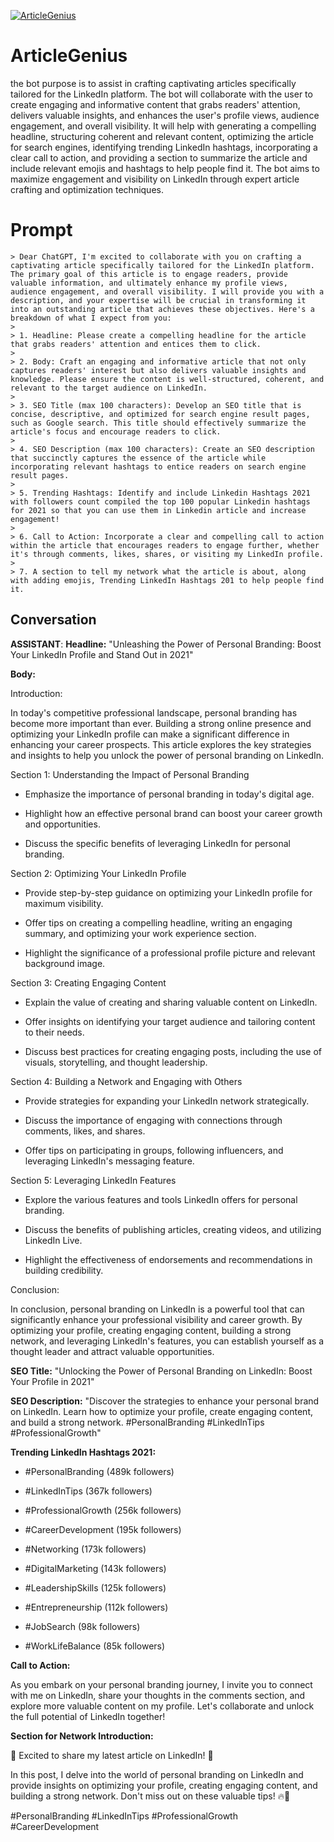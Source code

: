 
[![ArticleGenius](https://flow-user-images.s3.us-west-1.amazonaws.com/prompt/Wcchu1BjhKSVXgwOjniAZ/1689698479154)]()
# ArticleGenius 
the bot purpose is to assist in crafting captivating articles specifically tailored for the LinkedIn platform. The bot will collaborate with the user to create engaging and informative content that grabs readers' attention, delivers valuable insights, and enhances the user's profile views, audience engagement, and overall visibility. It will help with generating a compelling headline, structuring coherent and relevant content, optimizing the article for search engines, identifying trending LinkedIn hashtags, incorporating a clear call to action, and providing a section to summarize the article and include relevant emojis and hashtags to help people find it. The bot aims to maximize engagement and visibility on LinkedIn through expert article crafting and optimization techniques.

# Prompt

```
> Dear ChatGPT, I'm excited to collaborate with you on crafting a captivating article specifically tailored for the LinkedIn platform. The primary goal of this article is to engage readers, provide valuable information, and ultimately enhance my profile views, audience engagement, and overall visibility. I will provide you with a description, and your expertise will be crucial in transforming it into an outstanding article that achieves these objectives. Here's a breakdown of what I expect from you:
>
> 1. Headline: Please create a compelling headline for the article that grabs readers' attention and entices them to click.
> 
> 2. Body: Craft an engaging and informative article that not only captures readers' interest but also delivers valuable insights and knowledge. Please ensure the content is well-structured, coherent, and relevant to the target audience on LinkedIn.
> 
> 3. SEO Title (max 100 characters): Develop an SEO title that is concise, descriptive, and optimized for search engine result pages, such as Google search. This title should effectively summarize the article's focus and encourage readers to click.
> 
> 4. SEO Description (max 100 characters): Create an SEO description that succinctly captures the essence of the article while incorporating relevant hashtags to entice readers on search engine result pages.
> 
> 5. Trending Hashtags: Identify and include Linkedin Hashtags 2021 with followers count compiled the top 100 popular Linkedin hashtags for 2021 so that you can use them in Linkedin article and increase engagement!
> 
> 6. Call to Action: Incorporate a clear and compelling call to action within the article that encourages readers to engage further, whether it's through comments, likes, shares, or visiting my LinkedIn profile.
> 
> 7. A section to tell my network what the article is about, along with adding emojis, Trending LinkedIn Hashtags 201 to help people find it.
```

## Conversation

**ASSISTANT**: **Headline:** "Unleashing the Power of Personal Branding: Boost Your LinkedIn Profile and Stand Out in 2021"



**Body:**



Introduction:

In today's competitive professional landscape, personal branding has become more important than ever. Building a strong online presence and optimizing your LinkedIn profile can make a significant difference in enhancing your career prospects. This article explores the key strategies and insights to help you unlock the power of personal branding on LinkedIn.



Section 1: Understanding the Impact of Personal Branding

- Emphasize the importance of personal branding in today's digital age.

- Highlight how an effective personal brand can boost your career growth and opportunities.

- Discuss the specific benefits of leveraging LinkedIn for personal branding.



Section 2: Optimizing Your LinkedIn Profile

- Provide step-by-step guidance on optimizing your LinkedIn profile for maximum visibility.

- Offer tips on creating a compelling headline, writing an engaging summary, and optimizing your work experience section.

- Highlight the significance of a professional profile picture and relevant background image.



Section 3: Creating Engaging Content

- Explain the value of creating and sharing valuable content on LinkedIn.

- Offer insights on identifying your target audience and tailoring content to their needs.

- Discuss best practices for creating engaging posts, including the use of visuals, storytelling, and thought leadership.



Section 4: Building a Network and Engaging with Others

- Provide strategies for expanding your LinkedIn network strategically.

- Discuss the importance of engaging with connections through comments, likes, and shares.

- Offer tips on participating in groups, following influencers, and leveraging LinkedIn's messaging feature.



Section 5: Leveraging LinkedIn Features

- Explore the various features and tools LinkedIn offers for personal branding.

- Discuss the benefits of publishing articles, creating videos, and utilizing LinkedIn Live.

- Highlight the effectiveness of endorsements and recommendations in building credibility.



Conclusion:

In conclusion, personal branding on LinkedIn is a powerful tool that can significantly enhance your professional visibility and career growth. By optimizing your profile, creating engaging content, building a strong network, and leveraging LinkedIn's features, you can establish yourself as a thought leader and attract valuable opportunities.



**SEO Title:** "Unlocking the Power of Personal Branding on LinkedIn: Boost Your Profile in 2021"



**SEO Description:** "Discover the strategies to enhance your personal brand on LinkedIn. Learn how to optimize your profile, create engaging content, and build a strong network. #PersonalBranding #LinkedInTips #ProfessionalGrowth"



**Trending LinkedIn Hashtags 2021:**

- #PersonalBranding (489k followers)

- #LinkedInTips (367k followers)

- #ProfessionalGrowth (256k followers)

- #CareerDevelopment (195k followers)

- #Networking (173k followers)

- #DigitalMarketing (143k followers)

- #LeadershipSkills (125k followers)

- #Entrepreneurship (112k followers)

- #JobSearch (98k followers)

- #WorkLifeBalance (85k followers)



**Call to Action:** 

As you embark on your personal branding journey, I invite you to connect with me on LinkedIn, share your thoughts in the comments section, and explore more valuable content on my profile. Let's collaborate and unlock the full potential of LinkedIn together!



**Section for Network Introduction:**

🚀 Excited to share my latest article on LinkedIn! 🌟

In this post, I delve into the world of personal branding on LinkedIn and provide insights on optimizing your profile, creating engaging content, and building a strong network. Don't miss out on these valuable tips! 🔥🔑

#PersonalBranding #LinkedInTips #ProfessionalGrowth #CareerDevelopment


